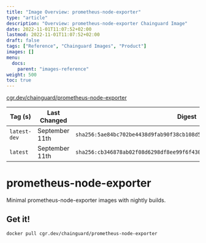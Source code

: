 ```yaml
---
title: "Image Overview: prometheus-node-exporter"
type: "article"
description: "Overview: prometheus-node-exporter Chainguard Image"
date: 2022-11-01T11:07:52+02:00
lastmod: 2022-11-01T11:07:52+02:00
draft: false
tags: ["Reference", "Chainguard Images", "Product"]
images: []
menu:
  docs:
    parent: "images-reference"
weight: 500
toc: true
---
```


[cgr.dev/chainguard/prometheus-node-exporter](https://github.com/chainguard-images/images/tree/main/images/prometheus-node-exporter)

| Tag (s)       | Last Changed   | Digest                                                                    |
|---------------|----------------|---------------------------------------------------------------------------|
|  `latest-dev` | September 11th | `sha256:5ae84bc702be4438d9fab90f38cb108d54d9ac46ba8e5f44a0b9723b96a26049` |
|  `latest`     | September 11th | `sha256:cb346878ab02f08d6298df8ee99f6f430db13919014125b203311e56ceae3755` |

# prometheus-node-exporter

Minimal prometheus-node-exporter images with nightly builds.

## Get it!

```shell
docker pull cgr.dev/chainguard/prometheus-node-exporter
```
